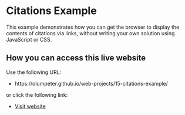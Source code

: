 # Citations Example

This example demonstrates how you can get the browser to display the contents of citations via links, without writing your own solution using JavaScript or CSS.

## How you can access this live website
<p>Use the following URL:</p>
<ul>
  <li>https://olumpeter.github.io/web-projects/15-citations-example/</li>
</ul>
<p>or click the following link:</p> 
<ul>
  <li><a href="https://olumpeter.github.io/web-projects/15-citations-example/">
    Visit website</a></li>
</ul>
